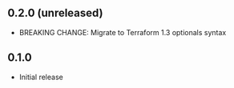 ## 0.2.0 (unreleased)

- BREAKING CHANGE: Migrate to Terraform 1.3 optionals syntax

## 0.1.0

- Initial release
